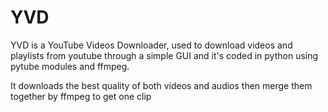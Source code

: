 # YVD
YVD is a YouTube Videos Downloader,
used to download videos and playlists from youtube 
through a simple GUI and it's coded in python 
using pytube modules and ffmpeg. 

It downloads the best quality of both videos and audios 
then merge them together by ffmpeg to get one clip
